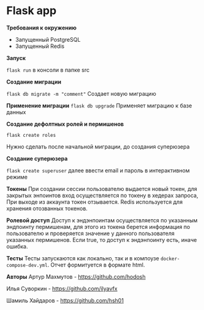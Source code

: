 # Flask app

**Требования к окружению**

- Запущенный PostgreSQL
- Запущенный Redis

**Запуск**

`flask run` в консоли в папке src

**Создание миграции**

`flask db migrate -m "comment"` Создает новую миграцию

**Применение миграции**
`flask db upgrade` Применяет миграцию к базе данных

**Создание дефолтных ролей и пермишенов**

`flask create roles`

Нужно сделать после начальной миграции, до создания суперюзера

**Создание суперюзера**

`flask create superuser` далее ввести email и пароль в интерактивном режиме

**Токены**
При создании сессии пользователю выдается новый токен, для закрытых энпоинтов вход осуществляется по токену в хедерах запроса,
При выходе из аккаунта токен отзывается.
Redis используется для хранения отозванных токенов.

**Ролевой доступ**
Доступ к эндэнпоинтам осуществляется по указанным эндпоинту пермишенам, 
для этого из токена берется информация по пользователю и проверяется значение у данного пользователя указанных пермишенов.
Если true, то доступ к эндэнпоинту есть, иначе ошибка. 

**Тесты**
Тесты запускаются как локально, так и в компоузе `docker-compose-dev.yml`. Отчет формитуется в формате html.

**Авторы**
Артур Махмутов - https://github.com/hodosh

Илья Суворкин - https://github.com/ilyavfx

Шамиль Хайдаров - https://github.com/hsh01
